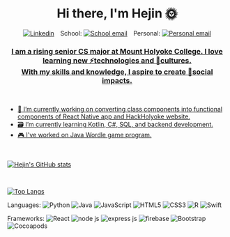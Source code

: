 # <div align="center"> Hi there, I'm Hejin 🌞 </div>
<div align="center">
  <a href="https://www.linkedin.com/in/hejin-jeong"><img src="https://img.shields.io/badge/-LinkedIn-blue?style=flat-round&logo=Linkedin&logoColor=white&link=https://www.linkedin.com/in/hejin-jeong" alt="Linkedin"></a>&emsp;School: <a href="mailto:jeong22h@mtholyoke.edu?"><img src="https://img.shields.io/badge/Gmail-d14836?style=flat-round&logo=Gmail&logoColor=white&link=mailto:jeong22h@mtholyoke.edu" alt="School email"></a>&emsp;Personal: <a href="mailto:pearlofthesea25@gmail.com?"><img src="https://img.shields.io/badge/Gmail-d14836?style=flat-round&logo=Gmail&logoColor=orange&link=mailto:pearlofthesea25@gmail.com" alt="Personal email"</a>

</div>

### <div align="center"> I am a rising senior CS major at Mount Holyoke College. I love learning new ⚡technologies and 🌻cultures. <br /> With my skills and knowledge, I aspire to create 💫social impacts. </div>

<br /> 

- 📱 I’m currently working on converting class components into functional components of React Native app and HackHolyoke website.
- 🗃️ I’m currently learning Kotlin, C#, SQL, and backend development.
- 🎮 I've worked on Java Wordle game program.

<br />

![Hejin's GitHub stats](https://github-readme-stats.vercel.app/api?username=hejin-jeong&show_icons=true&theme=tokyonight)

<br />

[![Top Langs](https://github-readme-stats.vercel.app/api/top-langs/?username=hejin-jeong)](https://github.com/hejin-jeong)




Languages: 
![Python](	https://img.shields.io/badge/Python-FFD43B?style=for-the-badge&logo=python&logoColor=blue)
![Java](https://img.shields.io/badge/Java-ED8B00?style=for-the-badge&logo=java&logoColor=white)
![JavaScript](	https://img.shields.io/badge/JavaScript-323330?style=for-the-badge&logo=javascript&logoColor=F7DF1E)
![HTML5](https://img.shields.io/badge/HTML5-E34F26?style=for-the-badge&logo=html5&logoColor=white)
![CSS3](https://img.shields.io/badge/CSS3-1572B6?style=for-the-badge&logo=css3&logoColor=white)
![R](https://img.shields.io/badge/R-276DC3?style=for-the-badge&logo=r&logoColor=white)
![Swift](https://img.shields.io/badge/Swift-FA7343?style=for-the-badge&logo=swift&logoColor=white)

Frameworks: 
![React](https://img.shields.io/badge/React-20232A?style=for-the-badge&logo=react&logoColor=61DAFB)
![node js](https://img.shields.io/badge/Node.js-339933?style=for-the-badge&logo=nodedotjs&logoColor=white)
![express js](https://img.shields.io/badge/Express.js-000000?style=for-the-badge&logo=express&logoColor=white)
![firebase](https://img.shields.io/badge/firebase-ffca28?style=for-the-badge&logo=firebase&logoColor=black)
![Bootstrap](https://img.shields.io/badge/Bootstrap-563D7C?style=for-the-badge&logo=bootstrap&logoColor=white)
![Cocoapods](https://img.shields.io/badge/cocoapods-FA2A02?style=for-the-badge&logo=cocoapods&logoColor=white)





<!--
**hejin-jeong/hejin-jeong** is a ✨ _special_ ✨ repository because its `README.md` (this file) appears on your GitHub profile.

Here are some ideas to get you started:

- 🔭 I’m currently working on ...
- 🌱 I’m currently learning ...
- 👯 I’m looking to collaborate on ...
- 🤔 I’m looking for help with ...
- 💬 Ask me about ...
- 📫 How to reach me: ...
- 😄 Pronouns: ...
- ⚡ Fun fact: ...
-->
